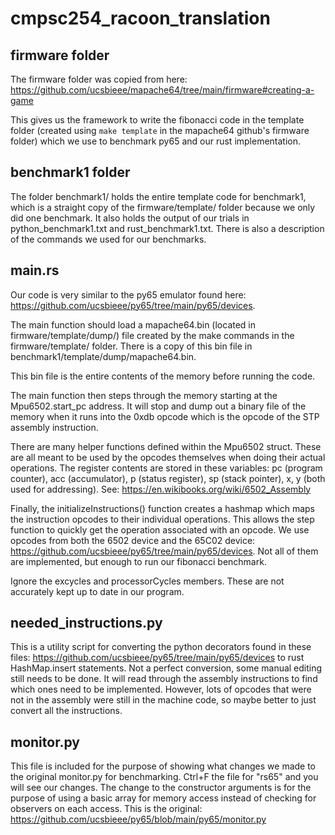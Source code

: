 # cmpsc254_racoon_translation

## firmware folder 
The firmware folder was copied from here: https://github.com/ucsbieee/mapache64/tree/main/firmware#creating-a-game 

This gives us the framework to write the fibonacci code in the template folder (created using `make template` in the mapache64 github's firmware folder) which we use to benchmark py65 and our rust implementation.

## benchmark1 folder
The folder benchmark1/ holds the entire template code for benchmark1, which is a straight copy of the firmware/template/ folder because we only did one benchmark. It also holds the output of our trials in python_benchmark1.txt and rust_benchmark1.txt. There is also a description of the commands we used for our benchmarks.

## main.rs

Our code is very similar to the py65 emulator found here: https://github.com/ucsbieee/py65/tree/main/py65/devices. 

The main function should load a mapache64.bin (located in firmware/template/dump/) file created by the make commands in the firmware/template/ folder. There is a copy of this bin file in benchmark1/template/dump/mapache64.bin.

This bin file is the entire contents of the memory before running the code.

The main function then steps through the memory starting at the Mpu6502.start_pc address. It will stop and dump out a binary file of the memory when it runs into the 0xdb opcode which is the opcode of the STP assembly instruction.

There are many helper functions defined within the Mpu6502 struct. These are all meant to be used by the opcodes themselves when doing their actual operations. The register contents are stored in these variables: pc (program counter), acc (accumulator), p (status register), sp (stack pointer), x, y (both used for addressing). See: https://en.wikibooks.org/wiki/6502_Assembly

Finally, the initializeInstructions() function creates a hashmap which maps the instruction opcodes to their individual operations. This allows the step function to quickly get the operation associated with an opcode. We use opcodes from both the 6502 device and the 65C02 device: https://github.com/ucsbieee/py65/tree/main/py65/devices. Not all of them are implemented, but enough to run our fibonacci benchmark.

Ignore the excycles and processorCycles members. These are not accurately kept up to date in our program.

## needed_instructions.py

This is a utility script for converting the python decorators found in these files: https://github.com/ucsbieee/py65/tree/main/py65/devices to rust HashMap.insert statements. Not a perfect conversion, some manual editing still needs to be done. It will read through the assembly instructions to find which ones need to be implemented. However, lots of opcodes that were not in the assembly were still in the machine code, so maybe better to just convert all the instructions.

## monitor.py

This file is included for the purpose of showing what changes we made to the original monitor.py for benchmarking. Ctrl+F the file for "rs65" and you will see our changes. The change to the constructor arguments is for the purpose of using a basic array for memory access instead of checking for observers on each access. This is the original: https://github.com/ucsbieee/py65/blob/main/py65/monitor.py

